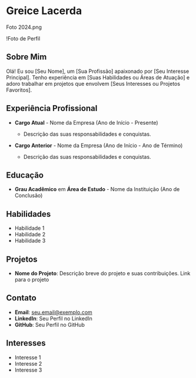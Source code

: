 # Greice Lacerda

Foto 2024.png

!Foto de Perfil

## Sobre Mim

Olá! Eu sou [Seu Nome], um [Sua Profissão] apaixonado por [Seu Interesse Principal]. Tenho experiência em [Suas Habilidades ou Áreas de Atuação] e adoro trabalhar em projetos que envolvem [Seus Interesses ou Projetos Favoritos].

## Experiência Profissional

- **Cargo Atual** - Nome da Empresa (Ano de Início - Presente)
  - Descrição das suas responsabilidades e conquistas.

- **Cargo Anterior** - Nome da Empresa (Ano de Início - Ano de Término)
  - Descrição das suas responsabilidades e conquistas.

## Educação

- **Grau Acadêmico** em **Área de Estudo** - Nome da Instituição (Ano de Conclusão)

## Habilidades

- Habilidade 1
- Habilidade 2
- Habilidade 3

## Projetos

- **Nome do Projeto**: Descrição breve do projeto e suas contribuições. Link para o projeto

## Contato

- **Email**: seu.email@exemplo.com
- **LinkedIn**: Seu Perfil no LinkedIn
- **GitHub**: Seu Perfil no GitHub

## Interesses

- Interesse 1
- Interesse 2
- Interesse 3
